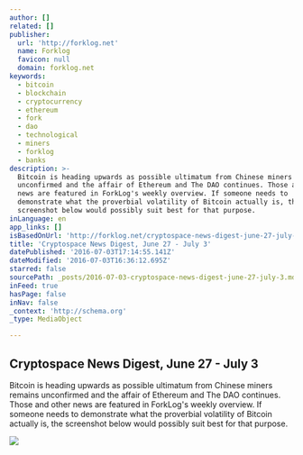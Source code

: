 ```yaml
---
author: []
related: []
publisher:
  url: 'http://forklog.net'
  name: Forklog
  favicon: null
  domain: forklog.net
keywords:
  - bitcoin
  - blockchain
  - cryptocurrency
  - ethereum
  - fork
  - dao
  - technological
  - miners
  - forklog
  - banks
description: >-
  Bitcoin is heading upwards as possible ultimatum from Chinese miners remains
  unconfirmed and the affair of Ethereum and The DAO continues. Those and other
  news are featured in ForkLog's weekly overview. If someone needs to
  demonstrate what the proverbial volatility of Bitcoin actually is, the
  screenshot below would possibly suit best for that purpose.
inLanguage: en
app_links: []
isBasedOnUrl: 'http://forklog.net/cryptospace-news-digest-june-27-july-3/'
title: 'Cryptospace News Digest, June 27 - July 3'
datePublished: '2016-07-03T17:14:55.141Z'
dateModified: '2016-07-03T16:36:12.695Z'
starred: false
sourcePath: _posts/2016-07-03-cryptospace-news-digest-june-27-july-3.md
inFeed: true
hasPage: false
inNav: false
_context: 'http://schema.org'
_type: MediaObject

---
```

<article style=""><h1>Cryptospace News Digest, June 27 - July 3</h1><p>Bitcoin is heading upwards as possible ultimatum from Chinese miners remains unconfirmed and the affair of Ethereum and The DAO continues. Those and other news are featured in ForkLog's weekly overview. If someone needs to demonstrate what the proverbial volatility of Bitcoin actually is, the screenshot below would possibly suit best for that purpose.</p><img src="http://forklog.net/wp-content/uploads/2016/07/screenshot-bitcointicker.co-2016-07-03-14-01-58.png" /></article>